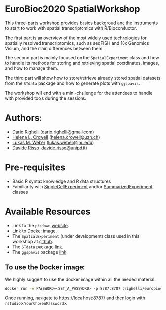 # EuroBioc2020 SpatialWorkshop

This three-parts workshop provides basics backgroud and the instruments to start to work with
spatial transcriptomics with R/Bioconductor.

The first part is an overview
of the most widely used technologies for spatially resolved transcriptomics, 
such as seqFISH and 10x Genomics Visium, and the main differences between them.

The second part is mainly focused on the `SpatialExperiment` class and how to handle
its methods for storing and retrieving spatial coordinates, images, and how to manage them.

The third part will show how to store/retrieve already stored spatial datasets 
from the `STdata` package and how to generate plots with `ggspavis`.

The workshop will end with a mini-challenge for the attendees to handle with 
provided tools during the sessions.

# Authors:

- [Dario Righelli](github.com/drighelli) (dario.righelli@gmail.com)
- [Helena L. Crowell](github.com/HelenaLC) (helena.crowell@uzh.ch)
- [Lukas M. Weber](https://lmweber.org/) (lukas.weber@jhu.edu)
- [Davide Risso](github/drisso) (davide.risso@unipd.it)


# Pre-requisites

- Basic R syntax knowledge and R data structures
- Familiarity with [SingleCellExperiment](https://bioconductor.org/packages/SingleCellExperiment/) and/or [SummarizedExperiment](https://bioconductor.org/packages/SummarizedExperiment/) classes 



# Available Resources

- Link to the `pkgdown` [website](https://drighelli.github.io/EuroBioc2020_SpatialWorkshop/).
- Link to [Docker image](https://hub.docker.com/r/drighelli/eurobioc2020spatialworkshop).
- The `SpatialExperiment` (under development) class used in this workshop at [github](https://github.com/drighelli/SpatialExperiment/tree/devel). 
- The `STdata` package [link](https://github.com/drighelli/STdata).
- The `ggspavis` package [link](https://github.com/drighelli/link).


## To use the Docker image:

We highly suggest to use the docker image within all the needed material.

```sh
docker run -e PASSWORD=<SET_A_PASSWORD> -p 8787:8787 drighelli/eurobioc2020spatialworkshop
```

Once running, navigate to https://localhost:8787/ and then login with `rstudio`:`<YourChosenPassword>`.

